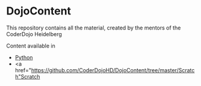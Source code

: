 # DojoContent

This repository contains all the material, created by the mentors of the CoderDojo Heidelberg

Content available in 
* <a href="https://github.com/CoderDojoHD/DojoContent/tree/master/Python">Python</a>
* <a href="https://github.com/CoderDojoHD/DojoContent/tree/master/Scratch"Scratch</a>
